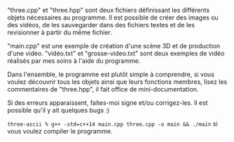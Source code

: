 "three.cpp" et "three.hpp" sont deux fichiers définissant les différents objets nécessaires au programme. Il est possible de créer des images ou des vidéos, de les sauvegarder dans des fichiers textes et de les revisionner à partir du même fichier.

"main.cpp" est une exemple de création d'une scène 3D et de production d'une vidéo. "vidéo.txt" et "grosse-video.txt" sont deux exemples de vidéo réalisés par mes soins à l'aide du programme.

Dans l'ensemble, le programme est plutôt simple à comprendre, si vous voulez découvrir tous les objets ainsi que leurs fonctions membres, lisez les commentaires de "three.hpp", il fait office de mini-documentation.

Si des erreurs apparaissent, faites-moi signe et/ou corrigez-les. Il est possible qu'il y ait quelques bugs :)

```three-ascii % g++ -std=c++14 main.cpp three.cpp -o main && ./main``` si vous voulez compiler le programme.